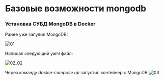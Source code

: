 # Базовые возможности mongodb 

### Установка СУБД MongoDB в Docker

Ранее уже запулил MongoDB:

![01](https://user-images.githubusercontent.com/95203401/166622617-95ac6910-ff57-4557-a060-788b0acc6a46.png)

Написал следующий yaml файл:

![02_02](https://user-images.githubusercontent.com/95203401/166622727-3231cf49-2ead-4383-b570-faddde15c573.png)

Через команду *docker-compose up* запустил контейнер с MongoDB
![03](https://user-images.githubusercontent.com/95203401/166622825-76e054ce-8ece-4c48-bf3d-444ca5f7f977.png)

